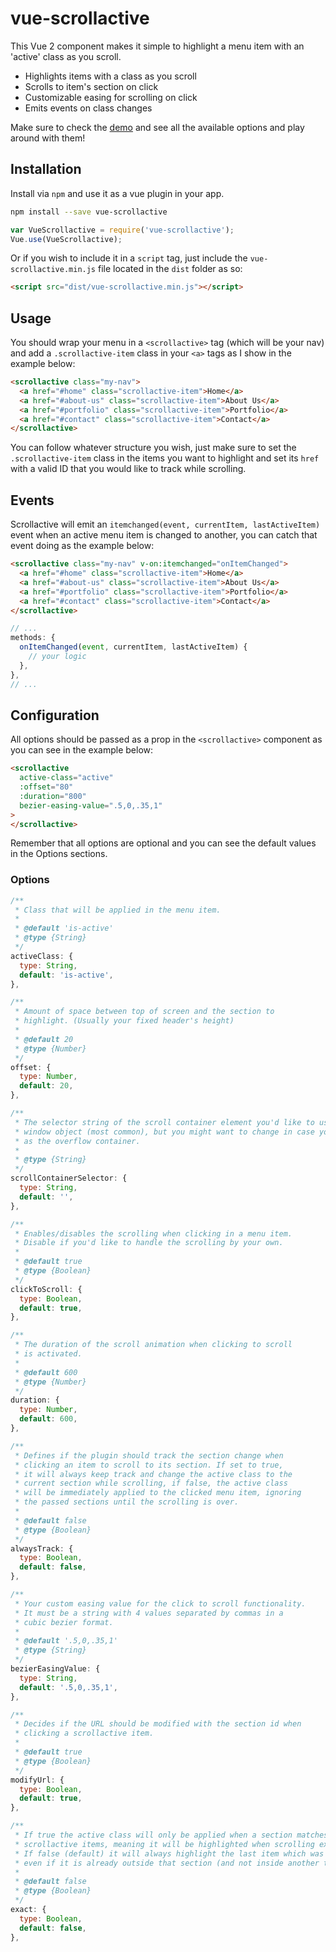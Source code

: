# vue-scrollactive
This Vue 2 component makes it simple to highlight a menu item with an 'active' class as you scroll.

 - Highlights items with a class as you scroll
 - Scrolls to item's section on click
 - Customizable easing for scrolling on click
 - Emits events on class changes

Make sure to check the <a href="https://eddiemf.github.io/vue-scrollactive/examples/example-1.html">demo</a> and see all the available options and play around with them!

## Installation
Install via `npm` and use it as a vue plugin in your app.

```bash
npm install --save vue-scrollactive
```
```js
var VueScrollactive = require('vue-scrollactive');
Vue.use(VueScrollactive);
```

Or if you wish to include it in a `script` tag, just include the `vue-scrollactive.min.js` file located in the `dist` folder as so:

```html
<script src="dist/vue-scrollactive.min.js"></script>
```

## Usage
You should wrap your menu in a `<scrollactive>` tag (which will be your nav) and add a `.scrollactive-item` class in your `<a>` tags as I show in the example below:

```html
<scrollactive class="my-nav">
  <a href="#home" class="scrollactive-item">Home</a>
  <a href="#about-us" class="scrollactive-item">About Us</a>
  <a href="#portfolio" class="scrollactive-item">Portfolio</a>
  <a href="#contact" class="scrollactive-item">Contact</a>
</scrollactive>
```

You can follow whatever structure you wish, just make sure to set the `.scrollactive-item` class in the items you want to highlight and set its `href` with a valid ID that you would like to track while scrolling.

## Events
Scrollactive will emit an `itemchanged(event, currentItem, lastActiveItem)` event when an active menu item is changed to another, you can catch that event doing as the example below:

```html
<scrollactive class="my-nav" v-on:itemchanged="onItemChanged">
  <a href="#home" class="scrollactive-item">Home</a>
  <a href="#about-us" class="scrollactive-item">About Us</a>
  <a href="#portfolio" class="scrollactive-item">Portfolio</a>
  <a href="#contact" class="scrollactive-item">Contact</a>
</scrollactive>
```


```javascript
// ...
methods: {
  onItemChanged(event, currentItem, lastActiveItem) {
    // your logic
  },
},
// ...
```

## Configuration
All options should be passed as a prop in the `<scrollactive>` component as you can see in the example below:
``` html
<scrollactive
  active-class="active"
  :offset="80"
  :duration="800"
  bezier-easing-value=".5,0,.35,1"
>
</scrollactive>
```
Remember that all options are optional and you can see the default values in the Options sections.

### Options
``` javascript
/**
 * Class that will be applied in the menu item.
 *
 * @default 'is-active'
 * @type {String}
 */
activeClass: {
  type: String,
  default: 'is-active',
},

/**
 * Amount of space between top of screen and the section to
 * highlight. (Usually your fixed header's height)
 *
 * @default 20
 * @type {Number}
 */
offset: {
  type: Number,
  default: 20,
},

/**
 * The selector string of the scroll container element you'd like to use. It defaults to the
 * window object (most common), but you might want to change in case you're using an element
 * as the overflow container.
 *
 * @type {String}
 */
scrollContainerSelector: {
  type: String,
  default: '',
},

/**
 * Enables/disables the scrolling when clicking in a menu item.
 * Disable if you'd like to handle the scrolling by your own.
 *
 * @default true
 * @type {Boolean}
 */
clickToScroll: {
  type: Boolean,
  default: true,
},

/**
 * The duration of the scroll animation when clicking to scroll
 * is activated.
 *
 * @default 600
 * @type {Number}
 */
duration: {
  type: Number,
  default: 600,
},

/**
 * Defines if the plugin should track the section change when
 * clicking an item to scroll to its section. If set to true,
 * it will always keep track and change the active class to the
 * current section while scrolling, if false, the active class
 * will be immediately applied to the clicked menu item, ignoring
 * the passed sections until the scrolling is over.
 *
 * @default false
 * @type {Boolean}
 */
alwaysTrack: {
  type: Boolean,
  default: false,
},

/**
 * Your custom easing value for the click to scroll functionality.
 * It must be a string with 4 values separated by commas in a
 * cubic bezier format.
 *
 * @default '.5,0,.35,1'
 * @type {String}
 */
bezierEasingValue: {
  type: String,
  default: '.5,0,.35,1',
},

/**
 * Decides if the URL should be modified with the section id when
 * clicking a scrollactive item.
 *
 * @default true
 * @type {Boolean}
 */
modifyUrl: {
  type: Boolean,
  default: true,
},

/**
 * If true the active class will only be applied when a section matches exactly one of the
 * scrollactive items, meaning it will be highlighted when scrolling exactly inside the section.
 * If false (default) it will always highlight the last item which was matched in a section,
 * even if it is already outside that section (and not inside another that's being tracked).
 *
 * @default false
 * @type {Boolean}
 */
exact: {
  type: Boolean,
  default: false,
},
```
